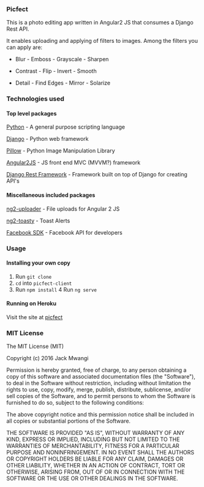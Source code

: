 ### Picfect

This is a photo editing app written in Angular2 JS that consumes a Django Rest API.

It enables uploading and applying of filters to images. Among the filters you can apply are:

- Blur          - Emboss        - Grayscale     - Sharpen

- Contrast      - Flip          - Invert        - Smooth

- Detail        - Find Edges    - Mirror        - Solarize

### Technologies used

#### Top level packages

[Python](https://www.python.org/) - A general purpose scripting language

[Django](https://www.djangoproject.com/) - Python web framework

[Pillow](https://python-pillow.org/) - Python Image Manipulation Library

[Angular2JS](https://angular.io/) - JS front end MVC (MVVM?) framework

[Django Rest Framework](http://www.django-rest-framework.org/) - Framework built on top of Django for creating API's


#### Miscellaneous included packages

[ng2-uploader](https://github.com/jkuri/ng2-uploader) - File uploads for Angular 2 JS

[ng2-toasty](https://github.com/akserg/ng2-toasty) - Toast Alerts

[Facebook SDK](https://developers.facebook.com/) - Facebook API for developers

### Usage

#### Installing your own copy

1. Run `git clone `
2. `cd` into `picfect-client`
3. Run `npm install`
4  Run `ng serve`

#### Running on Heroku

Visit the site at [picfect](https://picfect.herokuapp.com/)

### MIT License
The MIT License (MIT)

Copyright (c) 2016 Jack Mwangi

Permission is hereby granted, free of charge, to any person obtaining a copy
of this software and associated documentation files (the "Software"), to deal
in the Software without restriction, including without limitation the rights
to use, copy, modify, merge, publish, distribute, sublicense, and/or sell
copies of the Software, and to permit persons to whom the Software is
furnished to do so, subject to the following conditions:

The above copyright notice and this permission notice shall be included in all
copies or substantial portions of the Software.

THE SOFTWARE IS PROVIDED "AS IS", WITHOUT WARRANTY OF ANY KIND, EXPRESS OR
IMPLIED, INCLUDING BUT NOT LIMITED TO THE WARRANTIES OF MERCHANTABILITY,
FITNESS FOR A PARTICULAR PURPOSE AND NONINFRINGEMENT. IN NO EVENT SHALL THE
AUTHORS OR COPYRIGHT HOLDERS BE LIABLE FOR ANY CLAIM, DAMAGES OR OTHER
LIABILITY, WHETHER IN AN ACTION OF CONTRACT, TORT OR OTHERWISE, ARISING FROM,
OUT OF OR IN CONNECTION WITH THE SOFTWARE OR THE USE OR OTHER DEALINGS IN THE
SOFTWARE.